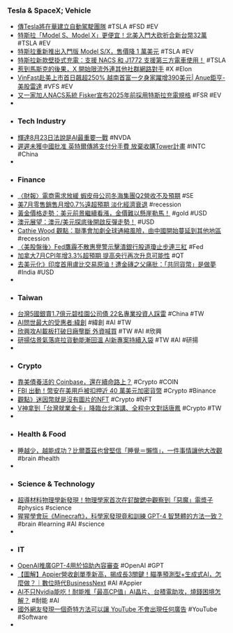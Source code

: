 ### Tesla & SpaceX; Vehicle
- [傳Tesla將在華建立自動駕駛團隊](https://today.line.me/hk/v2/article/BEOMeK2) #TSLA #FSD #EV
- [特斯拉「Model S、Model X」更便宜！北美入門大砍折合新台幣32萬](https://speed.ettoday.net/news/2561782) #TSLA #EV
- [特斯拉重新推出入門版 Model S/X，售價降 1 萬美元](https://technews.tw/2023/08/16/tesla-modelsx-standard-range/) #TSLA #EV
- [特斯拉新款壁掛式充電：支援 NACS 和 J1772 支援第三方電車使用！](https://wuangus.cc/tesla-unveils-new-destination-chargers/) #TSLA
- [惹到馬斯克的後果，X 開始限流外連其他社群網路對手](https://finance.technews.tw/2023/08/16/the-times-indicates-that-x-has-throttled-competitors/) #X #Elon
- [VinFast赴美上市首日飆超250% 越南首富一夕身家躍增390美元| Anue鉅亨- 美股雷達](https://news.cnyes.com/news/id/5291353) #VFS #EV
- [又一家加人NACS系統 Fisker宣布2025年前採用特斯拉充電規格](https://news.cnyes.com/news/id/5291029) #FSR #EV
-
- ### Tech Industry
- [輝達8月23日法說是AI最重要一戰](https://m.cnyes.com/news/id/5292051) #NVDA
- [遲遲未獲中國批准 英特爾傳將支付分手費 放棄收購Tower計畫](https://m.cnyes.com/news/id/5292002) #INTC #China
-
- ### Finance
- [〈財報〉電商需求放緩 蝦皮母公司冬海集團Q2營收不及預期](https://m.cnyes.com/news/id/5290988) #SE
- [美7月零售銷售月增0.7%遠超預期 淡化經濟衰退](https://m.cnyes.com/news/id/5291046) #recession
- [黃金價格走勢：美元前景繼續看漲，金價難以懸崖勒馬！](https://www.dailyfxasia.com/cn/cmarkets/20230815-25015.html) #gold #USD
- [澳元展望：澳元/美元探底後開啟反彈走勢！](https://www.dailyfxasia.com/cn/cmarkets/20230815-25008.html) #USD
- [Cathie Wood 觀點：聯準會加劇全球通縮風險，由中國開始蔓延到其他地區](https://abmedia.io/ark-invest-cathie-wood-said-fed-exacerbated-the-risk-of-deflation) #recession
- [〈美股盤後〉Fed鷹霾不散惠譽警示擊潰銀行股道瓊止步連三紅](https://news.cnyes.com/news/id/5291007) #Fed
- [加拿大7月CPI年增3.3%超預期 提高央行再次升息可能性](https://news.cnyes.com/news/id/5291108) #QT
- [去美元化》印度首用盧比交易原油！遭金磚之父痛批：「共同貨幣」是做夢](https://www.blocktempo.com/india-makes-first-oil-payment-to-uae-in-rupees/) #India #USD
-
- ### Taiwan
- [台灣5國銀賣1.7億元碧桂園公司債 22名專業投資人踩雷](https://m.cnyes.com/news/id/5291028) #China #TW
- [AI問世最大的受惠者:緯創](https://m.cnyes.com/news/id/5288733) #緯創 #AI #TW
- [欣興攻AI載板打破日廠壟斷 外資喊買](https://ctee.com.tw/news/stocks/922020.html) #TW #AI #欣興
- [研揚估景氣落底拉貨動能漸回溫 AI新專案持續入袋](https://m.cnyes.com/news/id/5291062) #TW #AI #研揚
-
- ### Crypto
- [靠美債養活的 Coinbase，還在續命路上？](https://blockcast.it/2023/08/15/what-does-the-future-hold-for-coinbase/) #Crypto #COIN
- [FBI 出動！幣安在美用戶被扣押近 40 萬美元加密貨幣](https://blockcast.it/2023/08/16/fbi-seized-almost-400000-from-binance-account-users/) #Crypto #Binance
- [觀點》迷因幣就是沒有圖片的NFT](https://www.blocktempo.com/meme-coins-are-nfts-without-pictures/) #Crypto #NFT
- [V神拿到「台灣就業金卡」降臨台北演講、全程中文對話唐鳳](https://www.blocktempo.com/vitalik-came-to-taiwan-and-talked-with-tang-feng-in-chinese-throughout-the-whole-process/) #Crypto #TW
-
- ### Health & Food
- [睡越少，越能成功？比爾蓋茲也曾堅信「睡覺＝懶惰」，一件事情讓他大改觀](https://www.bnext.com.tw/article/76399/bill-gates-podcast-sleep) #brain #health
-
- ### Science & Technology
- [超導材料物理學新發現！物理學家首次在釕酸鍶中觀察到「惡魔」電漿子](https://technews.tw/2023/08/16/for-the-first-time-physicists-observe-a-demon-plasmon-in-an-exotic-material/) #physics #science
- [猩猩學會玩《Minecraft》，科學家發現竟和訓練 GPT-4 智慧體的方法一致？](https://www.techbang.com/posts/108796-orangutans-learn-to-play-be-a-creation-god-and-the-method-is) #brain #learning #AI #science
-
- ### IT
- [OpenAI推廣GPT-4用於協助內容審查](https://www.ithome.com.tw/news/158290) #OpenAI #GPT
- [【圖解】Appier營收創單季新高，揭成長3關鍵！瞄準預測型+生成式AI，怎麼做？｜數位時代BusinessNext](https://www.bnext.com.tw/article/76369/appier-2023-q2-financial-statement) #AI #Appier
- [AI不只Nvidia能吃！耐能推「最高CP值」AI晶片、台積電助攻，燒錢困境怎解？](https://www.bnext.com.tw/article/76388/kneron-kl370-ai-chips-foxxcon) #耐能 #AI
- [國外網友發現一個奇特方法可以讓 YouTube 不會出現任何廣告](https://www.kocpc.com.tw/archives/505715) #YouTube #Software
-